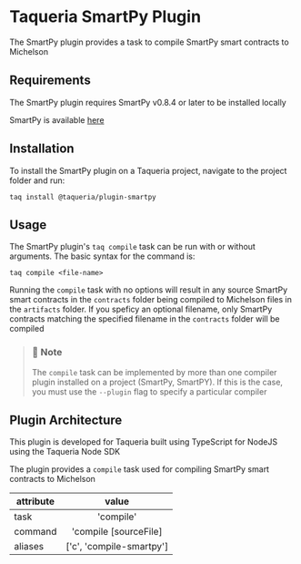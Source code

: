 # Taqueria SmartPy Plugin

The SmartPy plugin provides a task to compile SmartPy smart contracts to Michelson

## Requirements

The SmartPy plugin requires SmartPy v0.8.4 or later to be installed locally

SmartPy is available [here](https://smartpy.io/)

## Installation

To install the SmartPy plugin on a Taqueria project, navigate to the project folder and run:
```shell
taq install @taqueria/plugin-smartpy
```

## Usage

The SmartPy plugin's `taq compile` task can be run with or without arguments. The basic syntax for the command is: 
```shell
taq compile <file-name>
```

Running the `compile` task with no options will result in any source SmartPy smart contracts in the `contracts` folder being compiled to Michelson files in the `artifacts` folder. If you speficy an optional filename, only SmartPy contracts matching the specified filename in the `contracts` folder will be compiled

> ### :page_with_curl: Note
> The `compile` task can be implemented by more than one compiler plugin installed on a project (SmartPy, SmartPY). If this is the case, you must use the `--plugin` flag to specify a particular compiler

## Plugin Architecture

This plugin is developed for Taqueria built using TypeScript for NodeJS using the Taqueria Node SDK

The plugin provides a `compile` task used for compiling SmartPy smart contracts to Michelson

|  attribute |  value                   | 
|------------|:------------------------:|
|  task      | 'compile'                | 
|  command   | 'compile [sourceFile]    | 
|  aliases   | ['c', 'compile-smartpy'] |        
